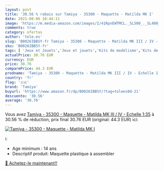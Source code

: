 ```yaml
---
layout: post
title: '30.56 % rabais sur Tamiya - 35300 - Maquette - Matilda MK I'
date: 2021-08-06 10:44:11
image: 'https://m.media-amazon.com/images/I/41RpnEWTMCL._SL500_._SL400_.jpg'
comments: true
category: ofertas
author: 'tole.es'
slug: 'B0026IBBSY-fr Tamiya - 35300 - Maquette - Matilda MK III / IV - Echelle...'
sku: 'B0026IBBSY-fr'
tags: [ 'Jeux et Jouets','Jeux et jouets','Kits de modélisme','Kits de modélisme de chars dassaut','Maquettes et modélisme','tamiya', ]
actualPrice: 30.76 EUR
currency: EUR
price: 30.76
comparePrice: 44.3 EUR
prodname: 'Tamiya - 35300 - Maquette - Matilda MK III / IV - Echelle 1:35'
country: 'fr'
flag: '🇫🇷'
brand: 'Tamiya'
buyurl: 'https://www.amazon.fr/dp/B0026IBBSY/?tag=tolees0d-21'
descuento: '30.56'
average: '30.76'
---
```


Vous avez [Tamiya - 35300 - Maquette - Matilda MK III / IV - Echelle 1:35](https://www.amazon.fr/dp/B0026IBBSY/?tag=tolees0d-21)  à  30.56 % de réduction, prix final  30.76 EUR (original: 44.3 EUR) ici:

[![Tamiya - 35300 - Maquette - Matilda MK I](https://m.media-amazon.com/images/I/41RpnEWTMCL._SL500_._SL400_.jpg)](https://www.amazon.fr/dp/B0026IBBSY/?tag=tolees0d-21)

ℹ️:

- Age minimum : 14 ans
- Descriptif produit: Maquette plastique à assembler

[🛒 Achetez-le maintenant!!](https://www.amazon.fr/dp/B0026IBBSY/?tag=tolees0d-21)
